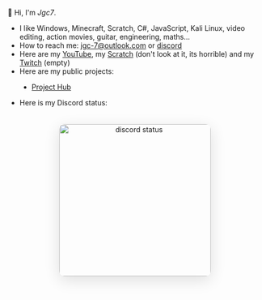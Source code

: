 👋 Hi, I'm *Jgc7*.
- I like Windows, Minecraft, Scratch, C#, JavaScript, Kali Linux, video editing, action movies, guitar, engineering, maths...
- How to reach me: [jgc-7@outlook.com](mailto:jgc-7@outlook.com) or [discord](http://discord.com/users/889045882874495036)
- Here are my [YouTube](https://www.youtube.com/channel/UCCfLGV3QvExntjvWGbPjOUQ?sub_confirmation=1), my [Scratch](https://scratch.mit.edu/users/Technic_com/) (don't look at it, its horrible) and my [Twitch](https://www.twitch.tv/jgc9884) (empty)
- Here are my public projects:

<ul style="list-style: none;"><li><ul style="list-style: disc;"><li><a href="http://projecthub.jgc.linkpc.net">Project Hub</a></li></ul><ul id="repo-list" style="list-style: disc;"></ul></li></ul><script src="./GitHubRepoAPI/simplified.js"></script>

- Here is my Discord status:

<div align="center"><img  src="https://discord-readme-badge.vercel.app/api?id=889045882874495036" width="300px" alt="discord status" style="border-radius: 10px; margin: 20px 0; box-shadow: 0 8px 30px rgba(0, 0, 0, 0.12);"></div>

